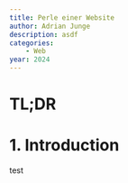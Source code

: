 ```yaml
---
title: Perle einer Website
author: Adrian Junge
description: asdf
categories:
    - Web
year: 2024
---
```


# TL;DR


# 1. Introduction<a name="introduction"></a>
test
